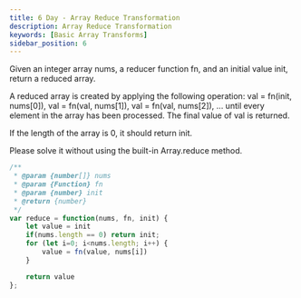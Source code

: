 ```yaml
---
title: 6 Day - Array Reduce Transformation
description: Array Reduce Transformation
keywords: [Basic Array Transforms]
sidebar_position: 6
---
```


Given an integer array nums, a reducer function fn, and an initial value init, return a reduced array.

A reduced array is created by applying the following operation: val = fn(init, nums[0]), val = fn(val, nums[1]), val = fn(val, nums[2]), ... until every element in the array has been processed. The final value of val is returned.

If the length of the array is 0, it should return init.

Please solve it without using the built-in Array.reduce method.


```js
/**
 * @param {number[]} nums
 * @param {Function} fn
 * @param {number} init
 * @return {number}
 */
var reduce = function(nums, fn, init) {
    let value = init
    if(nums.length == 0) return init;
    for (let i=0; i<nums.length; i++) {        
        value = fn(value, nums[i])    
    }

    return value
};
```